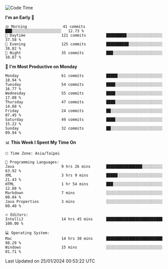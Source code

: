 <!--START_SECTION:waka-->
![Code Time](http://img.shields.io/badge/Code%20Time-837%20hrs%2056%20mins-blue)

**I'm an Early 🐤** 

```text
🌞 Morning                41 commits          ███░░░░░░░░░░░░░░░░░░░░░░   12.73 % 
🌆 Daytime                121 commits         █████████░░░░░░░░░░░░░░░░   37.58 % 
🌃 Evening                125 commits         ██████████░░░░░░░░░░░░░░░   38.82 % 
🌙 Night                  35 commits          ███░░░░░░░░░░░░░░░░░░░░░░   10.87 % 
```
📅 **I'm Most Productive on Monday** 

```text
Monday                   61 commits          █████░░░░░░░░░░░░░░░░░░░░   18.94 % 
Tuesday                  54 commits          ████░░░░░░░░░░░░░░░░░░░░░   16.77 % 
Wednesday                55 commits          ████░░░░░░░░░░░░░░░░░░░░░   17.08 % 
Thursday                 47 commits          ████░░░░░░░░░░░░░░░░░░░░░   14.60 % 
Friday                   24 commits          ██░░░░░░░░░░░░░░░░░░░░░░░   07.45 % 
Saturday                 49 commits          ████░░░░░░░░░░░░░░░░░░░░░   15.22 % 
Sunday                   32 commits          ██░░░░░░░░░░░░░░░░░░░░░░░   09.94 % 
```


📊 **This Week I Spent My Time On** 

```text
🕑︎ Time Zone: Asia/Taipei

💬 Programming Languages: 
Java                     9 hrs 26 mins       ████████████████░░░░░░░░░   63.92 % 
XML                      3 hrs 9 mins        █████░░░░░░░░░░░░░░░░░░░░   21.43 % 
HTML                     1 hr 54 mins        ███░░░░░░░░░░░░░░░░░░░░░░   12.88 % 
Markdown                 7 mins              ░░░░░░░░░░░░░░░░░░░░░░░░░   00.84 % 
Java Properties          3 mins              ░░░░░░░░░░░░░░░░░░░░░░░░░   00.40 % 

🔥 Editors: 
IntelliJ                 14 hrs 45 mins      █████████████████████████   100.00 % 

💻 Operating System: 
Mac                      14 hrs 30 mins      █████████████████████████   98.29 % 
Windows                  15 mins             ░░░░░░░░░░░░░░░░░░░░░░░░░   01.71 % 
```


 Last Updated on 25/01/2024 00:53:22 UTC
<!--END_SECTION:waka-->

